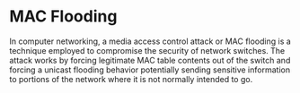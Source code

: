 # MAC Flooding


In computer networking, a media access control attack or MAC flooding is
a technique employed to compromise the security of network switches. The
attack works by forcing legitimate MAC table contents out of the switch
and forcing a unicast flooding behavior potentially sending sensitive
information to portions of the network where it is not normally intended
to go.

